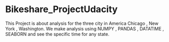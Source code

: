 # Bikeshare_ProjectUdacity
This Project is about analysis for the three city in America Chicago , New York , Washington. We make analysis using NUMPY , PANDAS , DATATIME , SEABORN and see the specific time for any state.
